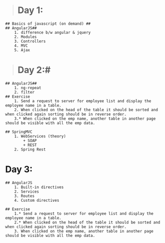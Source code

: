
># Day 1: #
	## Basics of javascript (on demand) ##
	## AngularJS##
		1. difference b/w angular & jquery
		2. Modules
		3. Controllers
		4. MVC
		5. Ajax
		
># Day 2:#
	## AngularJS##
		1. ng-repeat
		2. filter
	## Exercise
		1. Send a request to server for employee list and display the employee name in a table. 
		2. When clicked on the head of the table it should be sorted and when clicked again sorting should be in reverse order.
		3.* When clicked on the emp name, another table in another page should be visible with all the emp data.
		
	## SpringMVC
		1. WebServices (theory)
			+ SOAP
			+ REST
		2. Spring Rest

# Day 3:
	## AngularJS
		1. Built-in directives
		2. Services
		3. Routes
		4. Custom directives

	## Exercise
		1.* Send a request to server for employee list and display the employee name in a table. 
		2.* When clicked on the head of the table it should be sorted and when clicked again sorting should be in reverse order.
		3. When clicked on the emp name, another table in another page should be visible with all the emp data.
